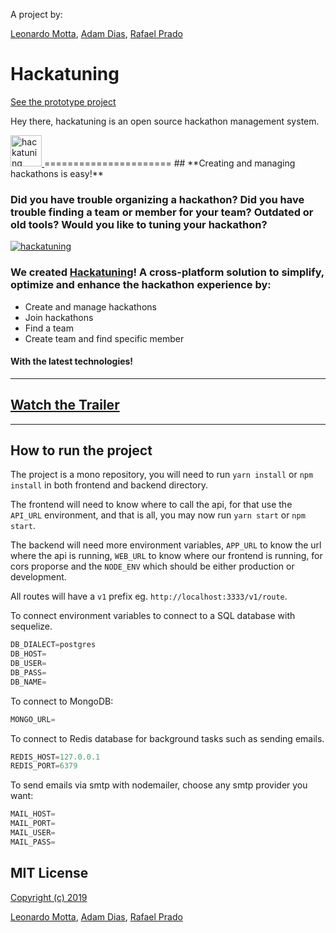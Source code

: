 A project by:

[Leonardo Motta](https://leomotta.me), [Adam Dias](https://github.com/adamdias), [Rafael Prado](https://rprado.myportfolio.com/)

# Hackatuning

[See the prototype project](https://hackatuning.com/)

Hey there, hackatuning is an open source hackathon management system.

<a href="https://hackatuning.com">
    <img src="https://hackatuning.com/static/media/Logo@default.85d7e950.svg" alt="hackatuning logo" title="hackatuning" height="50" />
</a>
======================
## **Creating and managing hackathons is easy!**

### Did you have trouble organizing a hackathon? Did you have trouble finding a team or member for your team? Outdated or old tools? Would you like to tuning your hackathon?

<a href="https://hackatuning.com">
<img src="https://i.ibb.co/cyNrdgB/thumb.png" alt="hackatuning" title="hackatuning" /></a>

### We created [Hackatuning](https://hackatuning.com)! A cross-platform solution to simplify, optimize and enhance the hackathon experience by:

- Create and manage hackathons
- Join hackathons
- Find a team
- Create team and find specific member

#### With the latest technologies!

---

## [Watch the Trailer](https://vimeo.com/361611891)

---

## How to run the project

The project is a mono repository, you will need to run `yarn install` or `npm install` in both frontend and backend directory.

The frontend will need to know where to call the api, for that use the `API_URL` environment, and that is all, you may now run `yarn start` or `npm start`.

The backend will need more environment variables, `APP_URL` to know the url where the api is running, `WEB_URL` to know where our frontend is running, for cors proporse and the `NODE_ENV` which should be either production or development.

All routes will have a `v1` prefix eg. `http://localhost:3333/v1/route`.

To connect environment variables to connect to a SQL database with sequelize.

```js
DB_DIALECT=postgres
DB_HOST=
DB_USER=
DB_PASS=
DB_NAME=
```

To connect to MongoDB:

```js
MONGO_URL=
```

To connect to Redis database for background tasks such as sending emails.

```js
REDIS_HOST=127.0.0.1
REDIS_PORT=6379
```

To send emails via smtp with nodemailer, choose any smtp provider you want:

```js
MAIL_HOST=
MAIL_PORT=
MAIL_USER=
MAIL_PASS=
```

## MIT License

[Copyright (c) 2019](https://github.com/leomotta121/hackatuning/blob/develop/LICENSE)

[Leonardo Motta](https://leomotta.me), [Adam Dias](https://github.com/adamdias), [Rafael Prado](https://rprado.myportfolio.com/)
